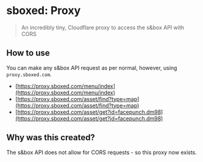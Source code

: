 # sboxed: Proxy

> An incredibly tiny, Cloudflare proxy to access the s&box API with CORS

## How to use

You can make any s&box API request as per normal, however, using `proxy.sboxed.com`.

-   [https://proxy.sboxed.com/menu/index](https://proxy.sboxed.com/menu/index)
-   [https://proxy.sboxed.com/asset/find?type=map](https://proxy.sboxed.com/asset/find?type=map)
-   [https://proxy.sboxed.com/asset/get?id=facepunch.dm98](https://proxy.sboxed.com/asset/get?id=facepunch.dm98)

## Why was this created?

The s&box API does not allow for CORS requests - so this proxy now exists.
